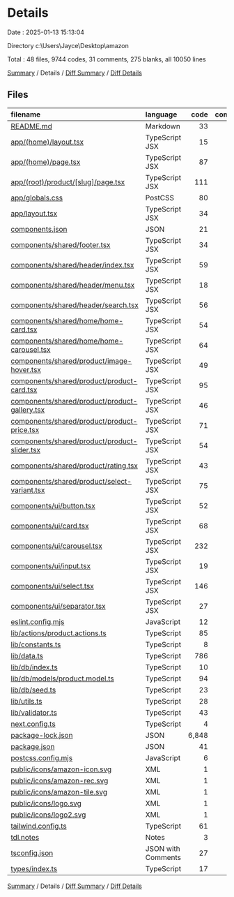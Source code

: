 # Details

Date : 2025-01-13 15:13:04

Directory c:\\Users\\Jayce\\Desktop\\amazon

Total : 48 files,  9744 codes, 31 comments, 275 blanks, all 10050 lines

[Summary](results.md) / Details / [Diff Summary](diff.md) / [Diff Details](diff-details.md)

## Files
| filename | language | code | comment | blank | total |
| :--- | :--- | ---: | ---: | ---: | ---: |
| [README.md](/README.md) | Markdown | 33 | 0 | 19 | 52 |
| [app/(home)/layout.tsx](/app/(home)/layout.tsx) | TypeScript JSX | 15 | 0 | 2 | 17 |
| [app/(home)/page.tsx](/app/(home)/page.tsx) | TypeScript JSX | 87 | 0 | 13 | 100 |
| [app/(root)/product/\[slug\]/page.tsx](/app/(root)/product/%5Bslug%5D/page.tsx) | TypeScript JSX | 111 | 3 | 12 | 126 |
| [app/globals.css](/app/globals.css) | PostCSS | 80 | 0 | 7 | 87 |
| [app/layout.tsx](/app/layout.tsx) | TypeScript JSX | 34 | 0 | 5 | 39 |
| [components.json](/components.json) | JSON | 21 | 0 | 0 | 21 |
| [components/shared/footer.tsx](/components/shared/footer.tsx) | TypeScript JSX | 34 | 0 | 4 | 38 |
| [components/shared/header/index.tsx](/components/shared/header/index.tsx) | TypeScript JSX | 59 | 2 | 6 | 67 |
| [components/shared/header/menu.tsx](/components/shared/header/menu.tsx) | TypeScript JSX | 18 | 0 | 3 | 21 |
| [components/shared/header/search.tsx](/components/shared/header/search.tsx) | TypeScript JSX | 56 | 1 | 6 | 63 |
| [components/shared/home/home-card.tsx](/components/shared/home/home-card.tsx) | TypeScript JSX | 54 | 1 | 3 | 58 |
| [components/shared/home/home-carousel.tsx](/components/shared/home/home-carousel.tsx) | TypeScript JSX | 64 | 0 | 4 | 68 |
| [components/shared/product/image-hover.tsx](/components/shared/product/image-hover.tsx) | TypeScript JSX | 49 | 0 | 6 | 55 |
| [components/shared/product/product-card.tsx](/components/shared/product/product-card.tsx) | TypeScript JSX | 95 | 1 | 9 | 105 |
| [components/shared/product/product-gallery.tsx](/components/shared/product/product-gallery.tsx) | TypeScript JSX | 46 | 0 | 3 | 49 |
| [components/shared/product/product-price.tsx](/components/shared/product/product-price.tsx) | TypeScript JSX | 71 | 1 | 5 | 77 |
| [components/shared/product/product-slider.tsx](/components/shared/product/product-slider.tsx) | TypeScript JSX | 54 | 0 | 3 | 57 |
| [components/shared/product/rating.tsx](/components/shared/product/rating.tsx) | TypeScript JSX | 43 | 1 | 3 | 47 |
| [components/shared/product/select-variant.tsx](/components/shared/product/select-variant.tsx) | TypeScript JSX | 75 | 3 | 5 | 83 |
| [components/ui/button.tsx](/components/ui/button.tsx) | TypeScript JSX | 52 | 0 | 6 | 58 |
| [components/ui/card.tsx](/components/ui/card.tsx) | TypeScript JSX | 68 | 0 | 9 | 77 |
| [components/ui/carousel.tsx](/components/ui/carousel.tsx) | TypeScript JSX | 232 | 0 | 31 | 263 |
| [components/ui/input.tsx](/components/ui/input.tsx) | TypeScript JSX | 19 | 0 | 4 | 23 |
| [components/ui/select.tsx](/components/ui/select.tsx) | TypeScript JSX | 146 | 0 | 14 | 160 |
| [components/ui/separator.tsx](/components/ui/separator.tsx) | TypeScript JSX | 27 | 0 | 5 | 32 |
| [eslint.config.mjs](/eslint.config.mjs) | JavaScript | 12 | 0 | 5 | 17 |
| [lib/actions/product.actions.ts](/lib/actions/product.actions.ts) | TypeScript | 85 | 3 | 8 | 96 |
| [lib/constants.ts](/lib/constants.ts) | TypeScript | 8 | 0 | 1 | 9 |
| [lib/data.ts](/lib/data.ts) | TypeScript | 786 | 5 | 31 | 822 |
| [lib/db/index.ts](/lib/db/index.ts) | TypeScript | 10 | 1 | 5 | 16 |
| [lib/db/models/product.model.ts](/lib/db/models/product.model.ts) | TypeScript | 94 | 2 | 5 | 101 |
| [lib/db/seed.ts](/lib/db/seed.ts) | TypeScript | 23 | 0 | 6 | 29 |
| [lib/utils.ts](/lib/utils.ts) | TypeScript | 28 | 2 | 8 | 38 |
| [lib/validator.ts](/lib/validator.ts) | TypeScript | 43 | 2 | 3 | 48 |
| [next.config.ts](/next.config.ts) | TypeScript | 4 | 1 | 3 | 8 |
| [package-lock.json](/package-lock.json) | JSON | 6,848 | 0 | 1 | 6,849 |
| [package.json](/package.json) | JSON | 41 | 0 | 1 | 42 |
| [postcss.config.mjs](/postcss.config.mjs) | JavaScript | 6 | 1 | 2 | 9 |
| [public/icons/amazon-icon.svg](/public/icons/amazon-icon.svg) | XML | 1 | 0 | 0 | 1 |
| [public/icons/amazon-rec.svg](/public/icons/amazon-rec.svg) | XML | 1 | 0 | 0 | 1 |
| [public/icons/amazon-tile.svg](/public/icons/amazon-tile.svg) | XML | 1 | 0 | 0 | 1 |
| [public/icons/logo.svg](/public/icons/logo.svg) | XML | 1 | 0 | 0 | 1 |
| [public/icons/logo2.svg](/public/icons/logo2.svg) | XML | 1 | 0 | 0 | 1 |
| [tailwind.config.ts](/tailwind.config.ts) | TypeScript | 61 | 0 | 2 | 63 |
| [tdl.notes](/tdl.notes) | Notes | 3 | 0 | 3 | 6 |
| [tsconfig.json](/tsconfig.json) | JSON with Comments | 27 | 0 | 1 | 28 |
| [types/index.ts](/types/index.ts) | TypeScript | 17 | 1 | 3 | 21 |

[Summary](results.md) / Details / [Diff Summary](diff.md) / [Diff Details](diff-details.md)